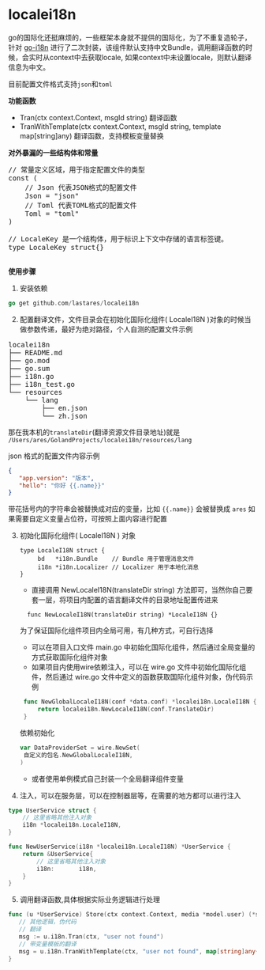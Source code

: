 # localei18n

go的国际化还挺麻烦的，一些框架本身就不提供的国际化，为了不重复造轮子，针对 [go-i18n](https://github.com/nicksnyder/go-i18n)
进行了二次封装，该组件默认支持中文Bundle，调用翻译函数的时候，会实时从context中去获取locale,
如果context中未设置locale，则默认翻译信息为中文。

目前配置文件格式支持`json`和`toml`

**功能函数**

- Tran(ctx context.Context, msgId string) 翻译函数
- TranWithTemplate(ctx context.Context, msgId string, template map[string]any) 翻译函数，支持模板变量替换

**对外暴漏的一些结构体和常量**
<pre>
// 常量定义区域，用于指定配置文件的类型
const (
	// Json 代表JSON格式的配置文件
	Json = "json"
	// Toml 代表TOML格式的配置文件
	Toml = "toml"
)

// LocaleKey 是一个结构体，用于标识上下文中存储的语言标签键。
type LocaleKey struct{}

</pre>

**使用步骤**

1. 安装依赖

```go
go get github.com/lastares/localei18n
```

2. 配置翻译文件，文件目录会在初始化国际化组件( LocaleI18N )对象的时候当做参数传递，最好为绝对路径，个人自测的配置文件示例

<pre>
localei18n
├── README.md
├── go.mod
├── go.sum
├── i18n.go
├── i18n_test.go
└── resources
    └── lang
        ├── en.json
        └── zh.json
</pre>
那在我本机的`translateDir`(翻译资源文件目录地址)就是 `/Users/ares/GolandProjects/localei18n/resources/lang`

json 格式的配置文件内容示例

```json
{
   "app.version": "版本",
   "hello": "你好 {{.name}}"
}
```

带花括号内的字符串会被替换成对应的变量，比如 `{{.name}}` 会被替换成 `ares`
如果需要自定义变量占位符，可按照上面内容进行配置

3. 初始化国际化组件( LocaleI18N ) 对象
    ```
   type LocaleI18N struct {
         bd   *i18n.Bundle    // Bundle 用于管理消息文件
         i18n *i18n.Localizer // Localizer 用于本地化消息
   }
   ```
   - 直接调用 NewLocaleI18N(translateDir string) 方法即可，当然你自己要套一层，将项目内配置的语言翻译文件的目录地址配置传进来
    ```
      func NewLocaleI18N(translateDir string) *LocaleI18N {} 
    ```
   为了保证国际化组件项目内全局可用，有几种方式，可自行选择
   - 可以在项目入口文件 main.go 中初始化国际化组件，然后通过全局变量的方式获取国际化组件对象
   - 如果项目内使用wire依赖注入，可以在 wire.go 文件中初始化国际化组件，然后通过 wire.go 文件中定义的函数获取国际化组件对象，伪代码示例
   ```go
    func NewGlobalLocaleI18N(conf *data.conf) *localei18n.LocaleI18N {
        return localei18n.NewLocaleI18N(conf.TranslateDir)
    }
   ```
   依赖初始化
   ```go
   var DataProviderSet = wire.NewSet(
    自定义的包名.NewGlobalLocaleI18N,
   )
   ```
   - 或者使用单例模式自己封装一个全局翻译组件变量

4. 注入，可以在服务层，可以在控制器层等，在需要的地方都可以进行注入

```go
type UserService struct {
    // 这里省略其他注入对象
    i18n *localei18n.LocaleI18N,
}

func NewUserService(i18n *localei18n.LocaleI18N) *UserService {
    return &UserService{
        // 这里省略其他注入对象
        i18n:       i18n,
    }
}
```

5. 调用翻译函数,具体根据实际业务逻辑进行处理
```go
func (u *UserService) Store(ctx context.Context, media *model.user) (*service.User, error) {
   // 其他逻辑，伪代码
   // 翻译 
   msg := u.i18n.Tran(ctx, "user not found")
   // 带变量模板的翻译
   msg = u.i18n.TranWithTemplate(ctx, "user not found", map[string]any{"name": "ares"})
}
```


   


